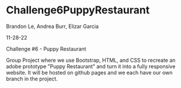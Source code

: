 # Challenge6PuppyRestaurant

Brandon Le, Andrea Burr, Elizar Garcia

11-28-22

Challenge #6 - Puppy Restaurant  

Group Project where we use Bootstrap, HTML, and CSS to recreate an adobe prototype "Puppy Restaurant" and turn it into a fully responsive website. It will be hosted on github pages and we each have our own branch in the project.   
